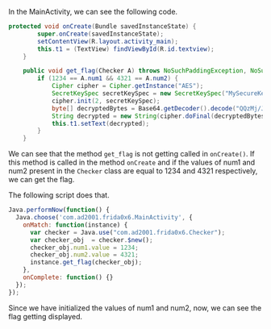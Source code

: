 In the MainActivity, we can see the following code.
```java
protected void onCreate(Bundle savedInstanceState) {
        super.onCreate(savedInstanceState);
        setContentView(R.layout.activity_main);
        this.t1 = (TextView) findViewById(R.id.textview);
    }

    public void get_flag(Checker A) throws NoSuchPaddingException, NoSuchAlgorithmException, InvalidKeyException, IllegalBlockSizeException, BadPaddingException {
        if (1234 == A.num1 && 4321 == A.num2) {
            Cipher cipher = Cipher.getInstance("AES");
            SecretKeySpec secretKeySpec = new SecretKeySpec("MySecureKey12345".getBytes(), "AES");
            cipher.init(2, secretKeySpec);
            byte[] decryptedBytes = Base64.getDecoder().decode("QQzMj/JNaTblEHnIzgJAQkvWJV2oK9G2/UmrCs85fog=");
            String decrypted = new String(cipher.doFinal(decryptedBytes));
            this.t1.setText(decrypted);
        }
    }
```

We can see that the method `get_flag` is not getting called in `onCreate()`.
If this method is called in the method `onCreate` and if the values of num1 and num2 present in the `Checker` class are equal to 1234 and 4321 respectively, we can get the flag.

The following script does that.

```javascript
Java.performNow(function() {
  Java.choose('com.ad2001.frida0x6.MainActivity', {
    onMatch: function(instance) {
      var checker = Java.use("com.ad2001.frida0x6.Checker");
      var checker_obj  = checker.$new();  
      checker_obj.num1.value = 1234; 
      checker_obj.num2.value = 4321; 
      instance.get_flag(checker_obj);
    },
    onComplete: function() {}
  });
});
```
Since we have initialized the values of num1 and num2, now, we can see the flag getting displayed.
